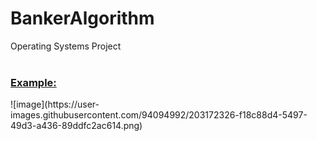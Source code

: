 # BankerAlgorithm
Operating Systems Project
<br><br>

<p><h3><u> Example: </u> </h3> 
![image](https://user-images.githubusercontent.com/94094992/203172326-f18c88d4-5497-49d3-a436-89ddfc2ac614.png)
</p>
